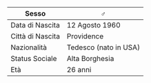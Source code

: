 | Sesso            | ♂                     |
| ---------------- | --------------------- |
| Data di Nascita  | 12 Agosto 1960        |
| Città di Nascita | Providence            |
| Nazionalità      | Tedesco (nato in USA) |
| Status Sociale   | Alta Borghesia        |
| Età              | 26 anni               |
